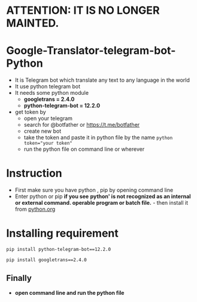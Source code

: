 # ATTENTION: IT IS NO LONGER MAINTED.


# Google-Translator-telegram-bot-Python

  - It is Telegram bot which translate any text to any language in the world
  - It use python telegram bot
  - It needs some python module
    - **googletrans = 2.4.0**
    - **python-telegram-bot = 12.2.0**
  - get token by  
    - open your telegram 
    - search for @botfather or https://t.me/botfather
    - create new bot
    - take the token and paste it in python file by the name `python token="your token"`
    - run the python file on command line or wherever
# Instruction
  - First make sure you have python , pip by opening command line
  - Enter python or pip __if you see__
      __python' is not recognized as an internal or external command.
      operable program or batch file.__
            - then install it from [python.org](https://www.python.org/downloads/)
# Installing requirement 
  ```
  pip install python-telegram-bot==12.2.0
  ```
  ```
  pip install googletrans==2.4.0
  ```
## Finally
  - **__open command line and run the python file__**
 
